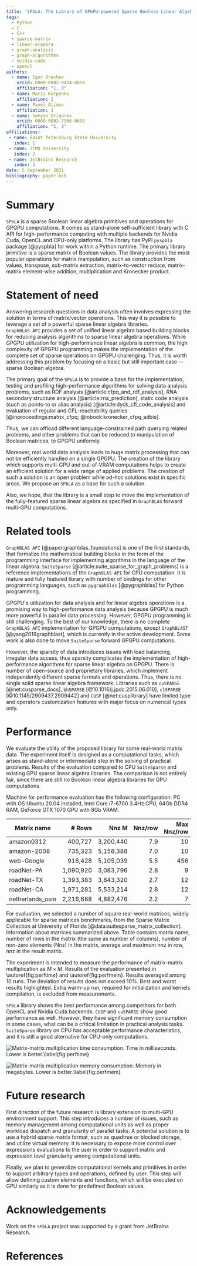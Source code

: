 ```yaml
---
title: 'SPbLA: The Library of GPGPU-powered Sparse Boolean Linear Algebra Operations'
tags:
  - Python
  - C
  - C++
  - sparse-matrix
  - linear-algebra
  - graph-analysis
  - graph-algorithms
  - nvidia-cuda
  - opencl
authors:
  - name: Egor Orachev
    orcid: 0000-0002-0424-4059
    affiliation: "1, 3"
  - name: Maria Karpenko
    affiliation: 2
  - name: Pavel Alimov
    affiliation: 1
  - name: Semyon Grigorev
    orcid: 0000-0002-7966-0698
    affiliation: "1, 3"    
affiliations:
 - name: Saint Petersburg State University
   index: 1
 - name: ITMO University
   index: 2
 - name: JetBrains Research
   index: 3
date: 5 September 2021
bibliography: paper.bib
---
```


# Summary

`SPbLA` is a sparse Boolean linear algebra primitives and operations
for GPGPU computations. It comes as stand-alone self-sufficient 
library with C API for high-performance computing with multiple backends
for Nvidia Cuda, OpenCL and CPU-only platforms. The library has 
PyPI `pyspbla` package [@pyspbla] for work within a Python runtime. 
The primary library primitive is a sparse matrix of Boolean values. The library 
provides the most popular operations for matrix manipulation, such as 
construction from values, transpose, sub-matrix extraction, matrix-to-vector 
reduce, matrix-matrix element-wise addition, multiplication and Kronecker product.  


# Statement of need

Answering research questions in data analysis often involves expressing the solution in terms of matrix/vector operations. 
This way it is possible to leverage a set of a powerful sparse linear algebra libraries.  
`GraphBLAS API` provides a set of unified linear algebra based building blocks for reducing analysis algorithms to 
sparse linear algebra operations. While GPGPU utilization for high-performance linear algebra is common, 
the high complexity of GPGPU programming makes the implementation of the complete set of sparse operations on GPGPU challenging. 
Thus, it is worth addressing this problem by focusing on a basic but still important case — sparse Boolean algebra.

The primary goal of the `SPbLA` is to provide a base for the implementation, 
testing and profiling high-performance algorithms for solving data analysis problems, 
such as RDF analysis [@article:cfpq_and_rdf_analysis], 
RNA secondary structure analysis [@article:rna_prediction], 
static code analysis (such as points-to or alias analysis) [@article:dyck_cfl_code_analysis] 
and evaluation of regular and CFL-reachability queries [@inproceedings:matrix_cfpq; @inbook:kronecker_cfpq_adbis]. 

Thus, we can offload different language-constrained path querying related problems, 
and other problems that can be reduced to manipulation of Boolean matrices, to GPGPU uniformly. 

Moreover, real world data analysis leads to huge matrix processing that can not be efficiently 
handled on a single GPGPU. The creation of the library which supports multi-GPU and 
out-of-VRAM computations helps to create an efficient solution for a wide range of applied problems. 
The creation of such a solution is an open problem while ad-hoc solutions exist in specific areas. 
We propose an `SPbLA` as a base for such a solution.

Also, we hope, that the library is a small step to move the implementation of 
the fully-featured sparse linear algebra as specified in `GraphBLAS` forward multi-GPU computations.


# Related tools

`GraphBLAS API` [@paper:graphblas_foundations] is one of the first standards, that
formalize the mathematical building blocks in the form of the programming interface
for implementing algorithms in the language of the linear algebra. 
`SuiteSparse` [@article:suite_sparse_for_graph_problems] is a reference implementations
of the `GraphBLAS API` for CPU computation. It is mature and fully featured library
with number of bindings for other programming languages, such as `pygraphblas` [@pygraphblas] 
for Python programming.

GPGPU's utilization for data analysis and for linear algebra operations is a promising 
way to high-performance data analysis because GPGPU is much more powerful in parallel
data processing. However, GPGPU programming is still challenging.
To the best of our knowledge, there is no complete `GraphBLAS API` implementation for GPGPU
computations, except `GraphBLAST` [@yang2019graphblast], which is currently in the
active development. Some work is also done to move `SuiteSparse` forward GPGPU computations.

However, the sparsity of data introduces issues with load balancing, irregular data access, 
thus sparsity complicates the implementation of high-performance algorithms for 
sparse linear algebra on GPGPU. There is number of open-source and proprietary libraries,
which implement independently different sparse formats and operations.
Thus, there is no single solid sparse linear algebra framework.
Libraries such as `cuSPARSE` [@net:cusparse_docs], `bhSPARSE` [@10.1016/j.jpdc.2015.06.010], 
`clSPARSE` [@10.1145/2909437.2909442] and `CUSP` [@net:cusplibrary] have limited type 
and operators customization features with major focus on numerical types only.


# Performance

We evaluate the utility of the proposed library for some real-world matrix data.
The experiment itself is designed as a computational tasks, 
which arises as stand-alone or intermediate step in the solving of practical problems.
Results of the evaluation compared to CPU `SuiteSparse` and existing GPU sparse linear algebra libraries. 
The comparison is not entirely fair, since there are still no Boolean linear algebra libraries for GPU computations.

Machine for performance evaluation has the following configuration:
PC with OS Ubuntu 20.04 installed, Intel Core i7-6700 3.4Hz CPU, 64Gb DDR4 RAM,
GeForce GTX 1070 GPU with 8Gb VRAM.

| Matrix name     | # Rows      | Nnz M       | Nnz/row   | Max Nnz/row | Nnz M^2     |
|---              |---:         |---:         |---:       |---:         |---:         |
| amazon0312      | 400,727     | 3,200,440   | 7.9       | 10          | 14,390,544  |
| amazon-2008     | 735,323     | 5,158,388   | 7.0       | 10          | 25,366,745  |
| web-Google      | 916,428     | 5,105,039   | 5.5       | 456         | 29,710,164  |
| roadNet-PA      | 1,090,920   | 3,083,796   | 2.8       | 9           | 7,238,920   |
| roadNet-TX	  | 1,393,383   | 3,843,320   | 2.7       | 12          | 8,903,897   |
| roadNet-CA	  | 1,971,281   | 5,533,214   | 2.8       | 12          | 12,908,450  |
| netherlands_osm | 2,216,688   | 4,882,476   | 2.2       | 7           | 8,755,758   |

For evaluation, we selected a number of square real-world matrices,
widely applicable for sparse matrices benchmarks, from the Sparse Matrix Collection 
at University of Florida [@data:suitesparse_matrix_collection]. Information about matrices summarized above. 
Table contains matrix name, number of rows in the matrix (the same as number of columns),
number of non-zero elements (Nnz) in the matrix, average and maximum nnz in row, nnz in the result matrix.

The experiment is intended to measure the performance of matrix-matrix multiplication as $M \times M$.
Results of the evaluation presented in \autoref{fig:perftime} and \autoref{fig:perfmem}. 
Results averaged among 10 runs. The deviation of results does not exceed 10%. Best and worst results highlighted.
Extra warm-up run, required for initialization and kernels compilation, is excluded from measurements.

`SPbLA` library shows the best performance among competitors for both OpenCL and Nvidia Cuda backends.
`CUSP` and `cuSPARSE` show good performance as well. However, they have significant
memory consumption in some cases, what can be a critical limitation in practical analysis tasks.
`SuiteSparse` library on CPU has acceptable performance characteristics, and it is still a 
good alternative for CPU-only computations.

![Matrix-matrix multiplication time consumption. Time in milliseconds. Lower is better.\label{fig:perftime}](perf-time.png)

![Matrix-matrix multiplication memory consumption. Memory in megabytes. Lower is better.\label{fig:perfmem}](perf-mem.png)


# Future research

First direction of the future research is library extension to multi-GPU environment support.
This step introduces a number of issues, such as memory management among computational
units as well as proper workload dispatch and granularity of parallel tasks.
A potential solution is to use a hybrid sparse matrix format, such as quadtree or blocked storage,
and utilize virtual memory. It is necessary to expose more control over expressions evaluations to the 
user in order to support matrix and expression level granularity among computational units. 

Finally, we plan to generalize computational kernels and primitives in order to
support arbitrary types and operations, defined by user. This step will allow
defining custom elements and functions, which will be executed on
GPU similarly as it is done for predefined Boolean values. 


# Acknowledgements

Work on the `SPbLA` project was supported by a grant from JetBrains Research.


# References